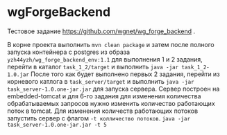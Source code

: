 # wgForgeBackend
Тестовое задание https://github.com/wgnet/wg_forge_backend .

В корне проекта выполнить 
```mvn clean package``` 
и затем после полного запуска контейнера с postgres из образа ```yzh44yzh/wg_forge_backend_env:1.1``` для выполнения 1 и 2 задания, перейти в каталог ```task_1_2/target```  и выполнить 
```java -jar task_1_2-1.0.jar```
После того как будет выполнено первых 2 задания, перейти из корневого катлога в ```task_server/target``` и выполнить ```java -jar task_server-1.0.one-jar.jar``` для запуска сервера. Сервер построен на embedded-tomcat и для 6-го задания для изменения количества обрабатываемых запросов нужно изменить количество работающих поток в tomcat. Для изменения количеств работающих потоков запустить сервер с флагом ```-t колличество потоков```. 
```java -jar task_server-1.0.one-jar.jar -t 5```
